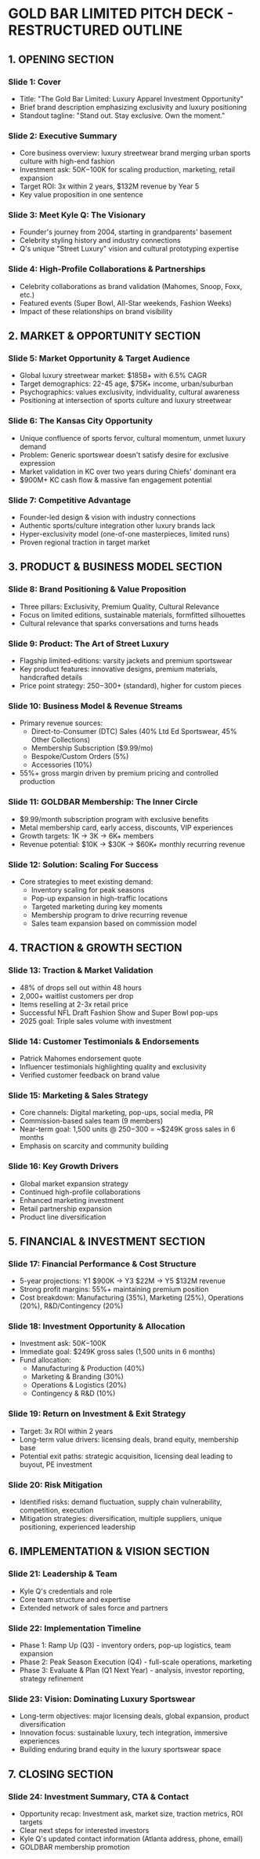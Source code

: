 # GOLD BAR LIMITED PITCH DECK - RESTRUCTURED OUTLINE

## 1. OPENING SECTION

### Slide 1: Cover
- Title: "The Gold Bar Limited: Luxury Apparel Investment Opportunity"
- Brief brand description emphasizing exclusivity and luxury positioning
- Standout tagline: "Stand out. Stay exclusive. Own the moment."

### Slide 2: Executive Summary
- Core business overview: luxury streetwear brand merging urban sports culture with high-end fashion
- Investment ask: $50K-$100K for scaling production, marketing, retail expansion
- Target ROI: 3x within 2 years, $132M revenue by Year 5
- Key value proposition in one sentence

### Slide 3: Meet Kyle Q: The Visionary
- Founder's journey from 2004, starting in grandparents' basement
- Celebrity styling history and industry connections
- Q's unique "Street Luxury" vision and cultural prototyping expertise

### Slide 4: High-Profile Collaborations & Partnerships
- Celebrity collaborations as brand validation (Mahomes, Snoop, Foxx, etc.)
- Featured events (Super Bowl, All-Star weekends, Fashion Weeks)
- Impact of these relationships on brand visibility

## 2. MARKET & OPPORTUNITY SECTION

### Slide 5: Market Opportunity & Target Audience
- Global luxury streetwear market: $185B+ with 6.5% CAGR
- Target demographics: 22-45 age, $75K+ income, urban/suburban
- Psychographics: values exclusivity, individuality, cultural awareness
- Positioning at intersection of sports culture and luxury streetwear

### Slide 6: The Kansas City Opportunity
- Unique confluence of sports fervor, cultural momentum, unmet luxury demand
- Problem: Generic sportswear doesn't satisfy desire for exclusive expression
- Market validation in KC over two years during Chiefs' dominant era
- $900M+ KC cash flow & massive fan engagement potential

### Slide 7: Competitive Advantage
- Founder-led design & vision with industry connections
- Authentic sports/culture integration other luxury brands lack
- Hyper-exclusivity model (one-of-one masterpieces, limited runs)
- Proven regional traction in target market

## 3. PRODUCT & BUSINESS MODEL SECTION

### Slide 8: Brand Positioning & Value Proposition
- Three pillars: Exclusivity, Premium Quality, Cultural Relevance
- Focus on limited editions, sustainable materials, formfitted silhouettes
- Cultural relevance that sparks conversations and turns heads

### Slide 9: Product: The Art of Street Luxury
- Flagship limited-editions: varsity jackets and premium sportswear
- Key product features: innovative designs, premium materials, handcrafted details
- Price point strategy: $250-$300+ (standard), higher for custom pieces

### Slide 10: Business Model & Revenue Streams
- Primary revenue sources:
  - Direct-to-Consumer (DTC) Sales (40% Ltd Ed Sportswear, 45% Other Collections)
  - Membership Subscription ($9.99/mo)
  - Bespoke/Custom Orders (5%)
  - Accessories (10%)
- 55%+ gross margin driven by premium pricing and controlled production

### Slide 11: GOLDBAR Membership: The Inner Circle
- $9.99/month subscription program with exclusive benefits
- Metal membership card, early access, discounts, VIP experiences
- Growth targets: 1K → 3K → 6K+ members
- Revenue potential: $10K → $30K → $60K+ monthly recurring revenue

### Slide 12: Solution: Scaling For Success
- Core strategies to meet existing demand:
  - Inventory scaling for peak seasons
  - Pop-up expansion in high-traffic locations
  - Targeted marketing during key moments
  - Membership program to drive recurring revenue
  - Sales team expansion based on commission model

## 4. TRACTION & GROWTH SECTION

### Slide 13: Traction & Market Validation
- 48% of drops sell out within 48 hours
- 2,000+ waitlist customers per drop
- Items reselling at 2-3x retail price
- Successful NFL Draft Fashion Show and Super Bowl pop-ups
- 2025 goal: Triple sales volume with investment

### Slide 14: Customer Testimonials & Endorsements
- Patrick Mahomes endorsement quote
- Influencer testimonials highlighting quality and exclusivity
- Verified customer feedback on brand value

### Slide 15: Marketing & Sales Strategy
- Core channels: Digital marketing, pop-ups, social media, PR
- Commission-based sales team (9 members)
- Near-term goal: 1,500 units @ $250-$300 = ~$249K gross sales in 6 months
- Emphasis on scarcity and community building

### Slide 16: Key Growth Drivers
- Global market expansion strategy
- Continued high-profile collaborations
- Enhanced marketing investment
- Retail partnership expansion
- Product line diversification

## 5. FINANCIAL & INVESTMENT SECTION

### Slide 17: Financial Performance & Cost Structure
- 5-year projections: Y1 $900K → Y3 $22M → Y5 $132M revenue
- Strong profit margins: 55%+ maintaining premium position
- Cost breakdown: Manufacturing (35%), Marketing (25%), Operations (20%), R&D/Contingency (20%)

### Slide 18: Investment Opportunity & Allocation
- Investment ask: $50K-$100K
- Immediate goal: $249K gross sales (1,500 units in 6 months)
- Fund allocation:
  - Manufacturing & Production (40%)
  - Marketing & Branding (30%)
  - Operations & Logistics (20%)
  - Contingency & R&D (10%)

### Slide 19: Return on Investment & Exit Strategy
- Target: 3x ROI within 2 years
- Long-term value drivers: licensing deals, brand equity, membership base
- Potential exit paths: strategic acquisition, licensing deal leading to buyout, PE investment

### Slide 20: Risk Mitigation
- Identified risks: demand fluctuation, supply chain vulnerability, competition, execution
- Mitigation strategies: diversification, multiple suppliers, unique positioning, experienced leadership

## 6. IMPLEMENTATION & VISION SECTION

### Slide 21: Leadership & Team
- Kyle Q's credentials and role
- Core team structure and expertise
- Extended network of sales force and partners

### Slide 22: Implementation Timeline
- Phase 1: Ramp Up (Q3) - inventory orders, pop-up logistics, team expansion
- Phase 2: Peak Season Execution (Q4) - full-scale operations, marketing
- Phase 3: Evaluate & Plan (Q1 Next Year) - analysis, investor reporting, strategy refinement

### Slide 23: Vision: Dominating Luxury Sportswear
- Long-term objectives: major licensing deals, global expansion, product diversification
- Innovation focus: sustainable luxury, tech integration, immersive experiences
- Building enduring brand equity in the luxury sportswear space

## 7. CLOSING SECTION

### Slide 24: Investment Summary, CTA & Contact
- Opportunity recap: Investment ask, market size, traction metrics, ROI targets
- Clear next steps for interested investors
- Kyle Q's updated contact information (Atlanta address, phone, email)
- GOLDBAR membership promotion
